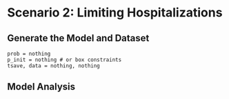 # Scenario 2: Limiting Hospitalizations

## Generate the Model and Dataset

```@example scenario2
prob = nothing
p_init = nothing # or box constraints
tsave, data = nothing, nothing
```

## Model Analysis